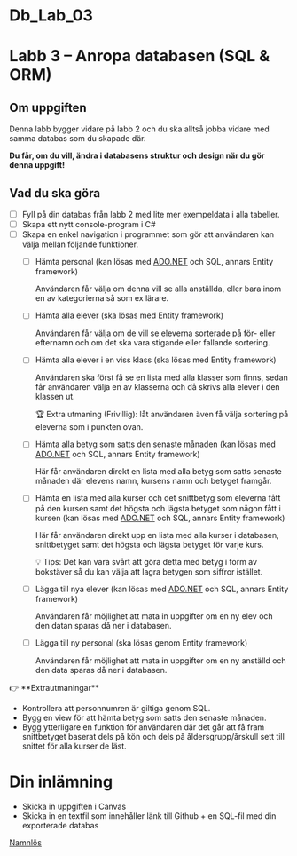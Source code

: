 # Db_Lab_03
# Labb 3 – Anropa databasen (SQL & ORM)

## Om uppgiften

Denna labb bygger vidare på labb 2 och du ska alltså jobba vidare med samma databas som du skapade där.

**Du får, om du vill, ändra i databasens struktur och design när du gör denna uppgift!**

## Vad du ska göra

- [ ]  Fyll på din databas från labb 2 med lite mer exempeldata i alla tabeller.
- [ ]  Skapa ett nytt console-program i C#
- [ ]  Skapa en enkel navigation i programmet som gör att användaren kan välja mellan följande funktioner.
    - [ ]  Hämta personal (kan lösas med [ADO.NET](http://ADO.NET) och SQL, annars Entity framework)
        
        Användaren får välja om denna vill se alla anställda, eller bara inom en av kategorierna så som ex lärare.
        
    - [ ]  Hämta alla elever (ska lösas med Entity framework)
        
        Användaren får välja om de vill se eleverna sorterade på för- eller efternamn och om det ska vara stigande eller fallande sortering.
        
    - [ ]  Hämta alla elever i en viss klass (ska lösas med Entity framework)
        
        Användaren ska först få se en lista med alla klasser som finns, sedan får användaren välja en av klasserna och då skrivs alla elever i den klassen ut.
        
        🏆 Extra utmaning (Frivillig): låt användaren även få välja sortering på eleverna som i punkten ovan.
        
    - [ ]  Hämta alla betyg som satts den senaste månaden (kan lösas med [ADO.NET](http://ADO.NET) och SQL, annars Entity framework)
        
        Här får användaren direkt en lista med alla betyg som satts senaste månaden där elevens namn, kursens namn och betyget framgår.
        
    - [ ]  Hämta en lista med alla kurser och det snittbetyg som eleverna fått på den kursen samt det högsta och lägsta betyget som någon fått i kursen (kan lösas med [ADO.NET](http://ADO.NET) och SQL, annars Entity framework)
        
        Här får användaren direkt upp en lista med alla kurser i databasen, snittbetyget samt det högsta och lägsta betyget för varje kurs.
        
        💡 Tips: Det kan vara svårt att göra detta med betyg i form av bokstäver så du kan välja att lagra betygen som siffror istället.
        
    - [ ]  Lägga till nya elever (kan lösas med [ADO.NET](http://ADO.NET) och SQL, annars Entity framework)
        
        Användaren får möjlighet att mata in uppgifter om en ny elev och den datan sparas då ner i databasen.
        
    - [ ]  Lägga till ny personal (ska lösas genom Entity framework)
        
        Användaren får möjlighet att mata in uppgifter om en ny anställd och den data sparas då ner i databasen.
        

<aside>
👉 **Extrautmaningar**

- Kontrollera att personnumren är giltiga genom SQL.
- Bygg en view för att hämta betyg som satts den senaste månaden.
- Bygg ytterligare en funktion för användaren där det går att få fram snittbetyget baserat dels på kön och dels på åldersgrupp/årskull sett till snittet för alla kurser de läst.
</aside>

# Din inlämning

- Skicka in uppgiften i Canvas
- Skicka in en textfil som innehåller länk till Github + en SQL-fil med din exporterade databas

[Namnlös](https://www.notion.so/130a11b2b40c81ac8546c5ca127b91bc?pvs=21)
